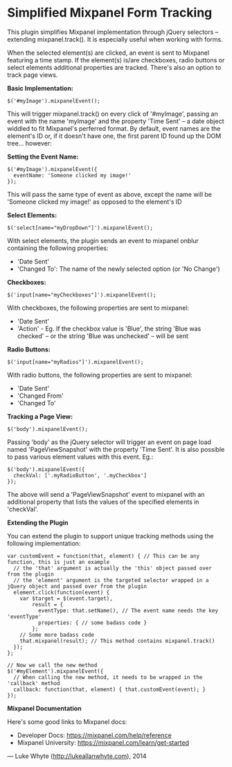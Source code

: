 <h1>Simplified Mixpanel Form Tracking</h1>
This plugin simplifies Mixpanel implementation through jQuery selectors – extending mixpanel.track(). It is especially useful when working with forms. 

When the selected element(s) are clicked, an event is sent to Mixpanel featuring a time stamp. If the element(s) is/are checkboxes, radio buttons or select elements additional properties are tracked. There's also an option to track page views.

<strong>Basic Implementation:</strong>
````
$('#myImage').mixpanelEvent();
````
This will trigger mixpanel.track() on every click of '#myImage', passing an event with the name 'myImage' and the property 'Time Sent' – a date object widdled to fit Mixpanel's perferred format. By default, event names are the element's ID or, if it doesn't have one, the first parent ID found up the DOM tree... however:

<strong>Setting the Event Name:</strong>
````
$('#myImage').mixpanelEvent({
  eventName: 'Someone clicked my image!'
});
````
This will pass the same type of event as above, except the name will be 'Someone clicked my image!' as opposed to the element's ID

<strong>Select Elements:</strong>
````
$('select[name="myDropDown"]').mixpanelEvent();
````
With select elements, the plugin sends an event to mixpanel onblur containing the following properties: 
 - 'Date Sent'
 - 'Changed To': The name of the newly selected option (or 'No Change')

<strong>Checkboxes:</strong>
````
$('input[name="myCheckboxes"]').mixpanelEvent();
````
With checkboxes, the following properties are sent to mixpanel:
 - 'Date Sent'
 - 'Action' - Eg. If the checkbox value is 'Blue', the string 'Blue was checked' – or the string 'Blue was unchecked' – will be sent

<strong>Radio Buttons:</strong> 
````
$('input[name="myRadios"]').mixpanelEvent();
````
With radio buttons, the following properties are sent to mixpanel:
 - 'Date Sent'
 - 'Changed From'
 - 'Changed To'

<strong>Tracking a Page View:</strong> 
````
$('body').mixpanelEvent();
````
Passing 'body' as the jQuery selector will trigger an event on page load named 'PageViewSnapshot' with the property 'Time Sent'. It is also possible to pass various element values with this event. Eg.:
````
$('body').mixpanelEvent({
  checkVal: ['.myRadioButton', '.myCheckbox']
});
````
The above will send a 'PageViewSnapshot' event to mixpanel with an additional property that lists the values of the specified elements in 'checkVal'.

<strong>Extending the Plugin</strong>

You can extend the plugin to support unique tracking methods using the following implementation:
````
var customEvent = function(that, element) { // This can be any function, this is just an example
  // the 'that' argument is actually the 'this' object passed over from the plugin
  // the 'element' argument is the targeted selector wrapped in a jQuery object and passed over from the plugin 
  element.click(function(event) {
    var $target = $(event.target),
        result = {
          eventType: that.setName(), // The event name needs the key 'eventType'
          properties: { // some badass code }
        };
    // Some more badass code
    that.mixpanel(result); // This method contains mixpanel.track()
  });
};

// Now we call the new method
$('#myElement').mixpanelEvent({
  // When calling the new method, it needs to be wrapped in the 'callback' method
  callback: function(that, element) { that.customEvent(event); }
});
````
<strong>Mixpanel Documentation</strong>

Here's some good links to Mixpanel docs:
 - Developer Docs: https://mixpanel.com/help/reference
 - Mixpanel University: https://mixpanel.com/learn/get-started


&mdash; Luke Whyte (http://lukeallanwhyte.com), 2014